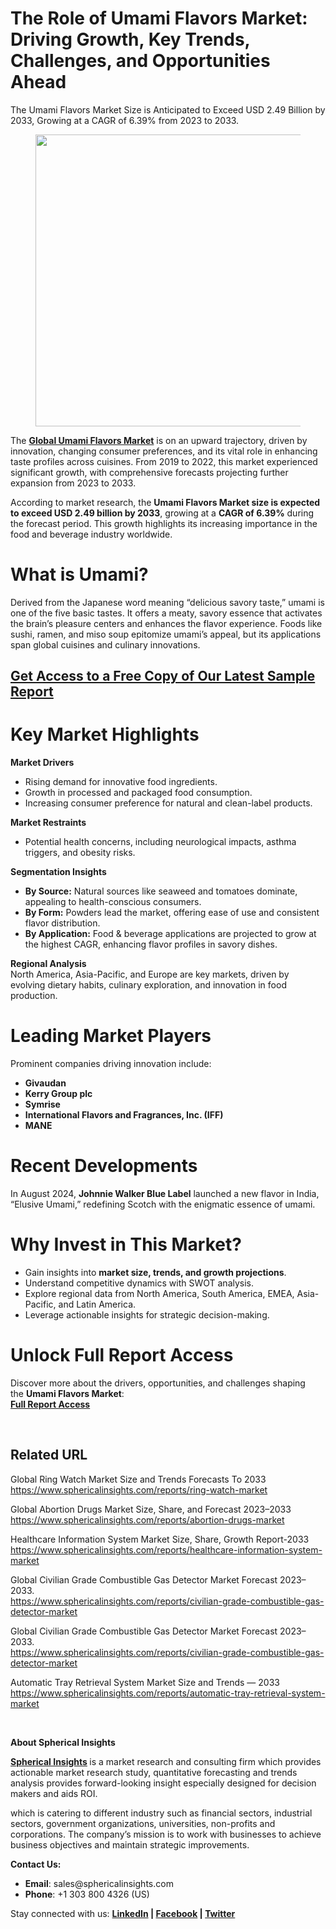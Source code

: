 <h1 id="8965" class="pw-post-title fo fp fq bf fr fs ft fu fv fw fx fy fz ga gb gc gd ge gf gg gh gi gj gk gl gm gn go gp gq bk" data-testid="storyTitle" data-selectable-paragraph="">The Role of Umami Flavors Market: Driving Growth, Key Trends, Challenges, and Opportunities Ahead</h1>
<div class="fj fk fl fm fn">
<div class="ab cb">
<div class="ci bh ev ew ex ey">
<p id="a5d7" class="pw-post-body-paragraph lg lh fq li b lj lk ll lm ln lo lp lq lr ls lt lu lv lw lx ly lz ma mb mc md fj bk" data-selectable-paragraph="">The Umami Flavors Market Size is Anticipated to Exceed USD 2.49 Billion by 2033, Growing at a CAGR of 6.39% from 2023 to 2033.</p>
<figure class="mh mi mj mk ml mm me mf paragraph-image">
<div class="mn mo ed mp bh mq" tabindex="0">
<div class="me mf mg"><picture><source srcset="https://miro.medium.com/v2/resize:fit:640/format:webp/1*ktwfovF0OKFNYg-vYyK6WA.jpeg 640w, https://miro.medium.com/v2/resize:fit:720/format:webp/1*ktwfovF0OKFNYg-vYyK6WA.jpeg 720w, https://miro.medium.com/v2/resize:fit:750/format:webp/1*ktwfovF0OKFNYg-vYyK6WA.jpeg 750w, https://miro.medium.com/v2/resize:fit:786/format:webp/1*ktwfovF0OKFNYg-vYyK6WA.jpeg 786w, https://miro.medium.com/v2/resize:fit:828/format:webp/1*ktwfovF0OKFNYg-vYyK6WA.jpeg 828w, https://miro.medium.com/v2/resize:fit:1100/format:webp/1*ktwfovF0OKFNYg-vYyK6WA.jpeg 1100w, https://miro.medium.com/v2/resize:fit:1400/format:webp/1*ktwfovF0OKFNYg-vYyK6WA.jpeg 1400w" type="image/webp" sizes="(min-resolution: 4dppx) and (max-width: 700px) 50vw, (-webkit-min-device-pixel-ratio: 4) and (max-width: 700px) 50vw, (min-resolution: 3dppx) and (max-width: 700px) 67vw, (-webkit-min-device-pixel-ratio: 3) and (max-width: 700px) 65vw, (min-resolution: 2.5dppx) and (max-width: 700px) 80vw, (-webkit-min-device-pixel-ratio: 2.5) and (max-width: 700px) 80vw, (min-resolution: 2dppx) and (max-width: 700px) 100vw, (-webkit-min-device-pixel-ratio: 2) and (max-width: 700px) 100vw, 700px" /><source srcset="https://miro.medium.com/v2/resize:fit:640/1*ktwfovF0OKFNYg-vYyK6WA.jpeg 640w, https://miro.medium.com/v2/resize:fit:720/1*ktwfovF0OKFNYg-vYyK6WA.jpeg 720w, https://miro.medium.com/v2/resize:fit:750/1*ktwfovF0OKFNYg-vYyK6WA.jpeg 750w, https://miro.medium.com/v2/resize:fit:786/1*ktwfovF0OKFNYg-vYyK6WA.jpeg 786w, https://miro.medium.com/v2/resize:fit:828/1*ktwfovF0OKFNYg-vYyK6WA.jpeg 828w, https://miro.medium.com/v2/resize:fit:1100/1*ktwfovF0OKFNYg-vYyK6WA.jpeg 1100w, https://miro.medium.com/v2/resize:fit:1400/1*ktwfovF0OKFNYg-vYyK6WA.jpeg 1400w" sizes="(min-resolution: 4dppx) and (max-width: 700px) 50vw, (-webkit-min-device-pixel-ratio: 4) and (max-width: 700px) 50vw, (min-resolution: 3dppx) and (max-width: 700px) 67vw, (-webkit-min-device-pixel-ratio: 3) and (max-width: 700px) 65vw, (min-resolution: 2.5dppx) and (max-width: 700px) 80vw, (-webkit-min-device-pixel-ratio: 2.5) and (max-width: 700px) 80vw, (min-resolution: 2dppx) and (max-width: 700px) 100vw, (-webkit-min-device-pixel-ratio: 2) and (max-width: 700px) 100vw, 700px" data-testid="og" /><img class="bh ko mr c" src="https://miro.medium.com/v2/resize:fit:945/1*ktwfovF0OKFNYg-vYyK6WA.jpeg" alt="" width="700" height="467" /></picture></div>
</div>
</figure>
<p id="834a" class="pw-post-body-paragraph lg lh fq li b lj lk ll lm ln lo lp lq lr ls lt lu lv lw lx ly lz ma mb mc md fj bk" data-selectable-paragraph="">The&nbsp;<a class="af ms" href="https://www.sphericalinsights.com/reports/umami-flavors-market" target="_blank" rel="noopener ugc nofollow"><strong class="li fr">Global Umami Flavors Market</strong></a>&nbsp;is on an upward trajectory, driven by innovation, changing consumer preferences, and its vital role in enhancing taste profiles across cuisines. From 2019 to 2022, this market experienced significant growth, with comprehensive forecasts projecting further expansion from 2023 to 2033.</p>
<p id="d52f" class="pw-post-body-paragraph lg lh fq li b lj lk ll lm ln lo lp lq lr ls lt lu lv lw lx ly lz ma mb mc md fj bk" data-selectable-paragraph="">According to market research, the&nbsp;<strong class="li fr">Umami Flavors Market size is expected to exceed USD 2.49 billion by 2033</strong>, growing at a&nbsp;<strong class="li fr">CAGR of 6.39%</strong>&nbsp;during the forecast period. This growth highlights its increasing importance in the food and beverage industry worldwide.</p>
<h1 id="02b9" class="mt mu fq bf mv mw mx my mz na nb nc nd ne nf ng nh ni nj nk nl nm nn no np nq bk" data-selectable-paragraph="">What is Umami?</h1>
<p id="4021" class="pw-post-body-paragraph lg lh fq li b lj nr ll lm ln ns lp lq lr nt lt lu lv nu lx ly lz nv mb mc md fj bk" data-selectable-paragraph="">Derived from the Japanese word meaning &ldquo;delicious savory taste,&rdquo; umami is one of the five basic tastes. It offers a meaty, savory essence that activates the brain&rsquo;s pleasure centers and enhances the flavor experience. Foods like sushi, ramen, and miso soup epitomize umami&rsquo;s appeal, but its applications span global cuisines and culinary innovations.</p>
<h2 id="18ec" class="nw mu fq bf mv nx ny nz mz oa ob oc nd lr od oe of lv og oh oi lz oj ok ol om bk" data-selectable-paragraph=""><a class="af ms" href="https://www.sphericalinsights.com/request-sample/6017" target="_blank" rel="noopener ugc nofollow">Get Access to a Free Copy of Our Latest Sample Report</a></h2>
<h1 id="1ed7" class="mt mu fq bf mv mw mx my mz na nb nc nd ne nf ng nh ni nj nk nl nm nn no np nq bk" data-selectable-paragraph="">Key Market Highlights</h1>
<p id="694a" class="pw-post-body-paragraph lg lh fq li b lj nr ll lm ln ns lp lq lr nt lt lu lv nu lx ly lz nv mb mc md fj bk" data-selectable-paragraph=""><strong class="li fr">Market Drivers</strong></p>
<ul class="">
<li id="76e3" class="lg lh fq li b lj lk ll lm ln lo lp lq lr ls lt lu lv lw lx ly lz ma mb mc md on oo op bk" data-selectable-paragraph="">Rising demand for innovative food ingredients.</li>
<li id="c41d" class="lg lh fq li b lj oq ll lm ln or lp lq lr os lt lu lv ot lx ly lz ou mb mc md on oo op bk" data-selectable-paragraph="">Growth in processed and packaged food consumption.</li>
<li id="fae4" class="lg lh fq li b lj oq ll lm ln or lp lq lr os lt lu lv ot lx ly lz ou mb mc md on oo op bk" data-selectable-paragraph="">Increasing consumer preference for natural and clean-label products.</li>
</ul>
<p id="ee5a" class="pw-post-body-paragraph lg lh fq li b lj lk ll lm ln lo lp lq lr ls lt lu lv lw lx ly lz ma mb mc md fj bk" data-selectable-paragraph=""><strong class="li fr">Market Restraints</strong></p>
<ul class="">
<li id="2577" class="lg lh fq li b lj lk ll lm ln lo lp lq lr ls lt lu lv lw lx ly lz ma mb mc md on oo op bk" data-selectable-paragraph="">Potential health concerns, including neurological impacts, asthma triggers, and obesity risks.</li>
</ul>
<p id="5b9c" class="pw-post-body-paragraph lg lh fq li b lj lk ll lm ln lo lp lq lr ls lt lu lv lw lx ly lz ma mb mc md fj bk" data-selectable-paragraph=""><strong class="li fr">Segmentation Insights</strong></p>
<ul class="">
<li id="106e" class="lg lh fq li b lj lk ll lm ln lo lp lq lr ls lt lu lv lw lx ly lz ma mb mc md on oo op bk" data-selectable-paragraph=""><strong class="li fr">By Source:</strong>&nbsp;Natural sources like seaweed and tomatoes dominate, appealing to health-conscious consumers.</li>
<li id="7df3" class="lg lh fq li b lj oq ll lm ln or lp lq lr os lt lu lv ot lx ly lz ou mb mc md on oo op bk" data-selectable-paragraph=""><strong class="li fr">By Form:</strong>&nbsp;Powders lead the market, offering ease of use and consistent flavor distribution.</li>
<li id="7dae" class="lg lh fq li b lj oq ll lm ln or lp lq lr os lt lu lv ot lx ly lz ou mb mc md on oo op bk" data-selectable-paragraph=""><strong class="li fr">By Application:</strong>&nbsp;Food &amp; beverage applications are projected to grow at the highest CAGR, enhancing flavor profiles in savory dishes.</li>
</ul>
<p id="4368" class="pw-post-body-paragraph lg lh fq li b lj lk ll lm ln lo lp lq lr ls lt lu lv lw lx ly lz ma mb mc md fj bk" data-selectable-paragraph=""><strong class="li fr">Regional Analysis</strong><br />North America, Asia-Pacific, and Europe are key markets, driven by evolving dietary habits, culinary exploration, and innovation in food production.</p>
<h1 id="9e77" class="mt mu fq bf mv mw mx my mz na nb nc nd ne nf ng nh ni nj nk nl nm nn no np nq bk" data-selectable-paragraph="">Leading Market Players</h1>
<p id="c930" class="pw-post-body-paragraph lg lh fq li b lj nr ll lm ln ns lp lq lr nt lt lu lv nu lx ly lz nv mb mc md fj bk" data-selectable-paragraph="">Prominent companies driving innovation include:</p>
<ul class="">
<li id="fb6e" class="lg lh fq li b lj lk ll lm ln lo lp lq lr ls lt lu lv lw lx ly lz ma mb mc md on oo op bk" data-selectable-paragraph=""><strong class="li fr">Givaudan</strong></li>
<li id="71d6" class="lg lh fq li b lj oq ll lm ln or lp lq lr os lt lu lv ot lx ly lz ou mb mc md on oo op bk" data-selectable-paragraph=""><strong class="li fr">Kerry Group plc</strong></li>
<li id="ea97" class="lg lh fq li b lj oq ll lm ln or lp lq lr os lt lu lv ot lx ly lz ou mb mc md on oo op bk" data-selectable-paragraph=""><strong class="li fr">Symrise</strong></li>
<li id="df6a" class="lg lh fq li b lj oq ll lm ln or lp lq lr os lt lu lv ot lx ly lz ou mb mc md on oo op bk" data-selectable-paragraph=""><strong class="li fr">International Flavors and Fragrances, Inc. (IFF)</strong></li>
<li id="54cc" class="lg lh fq li b lj oq ll lm ln or lp lq lr os lt lu lv ot lx ly lz ou mb mc md on oo op bk" data-selectable-paragraph=""><strong class="li fr">MANE</strong></li>
</ul>
<h1 id="dcc2" class="mt mu fq bf mv mw mx my mz na nb nc nd ne nf ng nh ni nj nk nl nm nn no np nq bk" data-selectable-paragraph="">Recent Developments</h1>
<p id="c291" class="pw-post-body-paragraph lg lh fq li b lj nr ll lm ln ns lp lq lr nt lt lu lv nu lx ly lz nv mb mc md fj bk" data-selectable-paragraph="">In August 2024,&nbsp;<strong class="li fr">Johnnie Walker Blue Label</strong>&nbsp;launched a new flavor in India, &ldquo;Elusive Umami,&rdquo; redefining Scotch with the enigmatic essence of umami.</p>
<h1 id="c9cd" class="mt mu fq bf mv mw mx my mz na nb nc nd ne nf ng nh ni nj nk nl nm nn no np nq bk" data-selectable-paragraph="">Why Invest in This Market?</h1>
<ul class="">
<li id="d664" class="lg lh fq li b lj nr ll lm ln ns lp lq lr nt lt lu lv nu lx ly lz nv mb mc md on oo op bk" data-selectable-paragraph="">Gain insights into&nbsp;<strong class="li fr">market size, trends, and growth projections</strong>.</li>
<li id="87cb" class="lg lh fq li b lj oq ll lm ln or lp lq lr os lt lu lv ot lx ly lz ou mb mc md on oo op bk" data-selectable-paragraph="">Understand competitive dynamics with SWOT analysis.</li>
<li id="e73c" class="lg lh fq li b lj oq ll lm ln or lp lq lr os lt lu lv ot lx ly lz ou mb mc md on oo op bk" data-selectable-paragraph="">Explore regional data from North America, South America, EMEA, Asia-Pacific, and Latin America.</li>
<li id="91ee" class="lg lh fq li b lj oq ll lm ln or lp lq lr os lt lu lv ot lx ly lz ou mb mc md on oo op bk" data-selectable-paragraph="">Leverage actionable insights for strategic decision-making.</li>
</ul>
<h1 id="42b9" class="mt mu fq bf mv mw mx my mz na nb nc nd ne nf ng nh ni nj nk nl nm nn no np nq bk" data-selectable-paragraph="">Unlock Full Report Access</h1>
<p id="2470" class="pw-post-body-paragraph lg lh fq li b lj nr ll lm ln ns lp lq lr nt lt lu lv nu lx ly lz nv mb mc md fj bk" data-selectable-paragraph="">Discover more about the drivers, opportunities, and challenges shaping the&nbsp;<strong class="li fr">Umami Flavors Market</strong>:<br /><a class="af ms" href="https://www.sphericalinsights.com/reports/umami-flavors-market" target="_blank" rel="noopener ugc nofollow"><strong class="li fr">Full Report Access</strong></a></p>
</div>
</div>
</div>
<div class="ab cb ov ow ox oy">&nbsp;</div>
<div class="fj fk fl fm fn">
<div class="ab cb">
<div class="ci bh ev ew ex ey">
<h2 id="6e1e" class="nw mu fq bf mv nx ny nz mz oa ob oc nd lr od oe of lv og oh oi lz oj ok ol om bk" data-selectable-paragraph="">Related URL</h2>
<p id="5448" class="pw-post-body-paragraph lg lh fq li b lj nr ll lm ln ns lp lq lr nt lt lu lv nu lx ly lz nv mb mc md fj bk" data-selectable-paragraph="">Global Ring Watch Market Size and Trends Forecasts To 2033<br /><a class="af ms" href="https://www.sphericalinsights.com/reports/ring-watch-market" target="_blank" rel="noopener ugc nofollow">https://www.sphericalinsights.com/reports/ring-watch-market</a></p>
<p id="2368" class="pw-post-body-paragraph lg lh fq li b lj lk ll lm ln lo lp lq lr ls lt lu lv lw lx ly lz ma mb mc md fj bk" data-selectable-paragraph="">Global Abortion Drugs Market Size, Share, and Forecast 2023&ndash;2033<br /><a class="af ms" href="https://www.sphericalinsights.com/reports/abortion-drugs-market" target="_blank" rel="noopener ugc nofollow">https://www.sphericalinsights.com/reports/abortion-drugs-market</a></p>
<p id="b01d" class="pw-post-body-paragraph lg lh fq li b lj lk ll lm ln lo lp lq lr ls lt lu lv lw lx ly lz ma mb mc md fj bk" data-selectable-paragraph="">Healthcare Information System Market Size, Share, Growth Report-2033<br /><a class="af ms" href="https://www.sphericalinsights.com/reports/healthcare-information-system-market" target="_blank" rel="noopener ugc nofollow">https://www.sphericalinsights.com/reports/healthcare-information-system-market</a></p>
<p id="1c51" class="pw-post-body-paragraph lg lh fq li b lj lk ll lm ln lo lp lq lr ls lt lu lv lw lx ly lz ma mb mc md fj bk" data-selectable-paragraph="">Global Civilian Grade Combustible Gas Detector Market Forecast 2023&ndash;2033.<br /><a class="af ms" href="https://www.sphericalinsights.com/reports/civilian-grade-combustible-gas-detector-market" target="_blank" rel="noopener ugc nofollow">https://www.sphericalinsights.com/reports/civilian-grade-combustible-gas-detector-market</a></p>
<p id="0acb" class="pw-post-body-paragraph lg lh fq li b lj lk ll lm ln lo lp lq lr ls lt lu lv lw lx ly lz ma mb mc md fj bk" data-selectable-paragraph="">Global Civilian Grade Combustible Gas Detector Market Forecast 2023&ndash;2033.<br /><a class="af ms" href="https://www.sphericalinsights.com/reports/civilian-grade-combustible-gas-detector-market" target="_blank" rel="noopener ugc nofollow">https://www.sphericalinsights.com/reports/civilian-grade-combustible-gas-detector-market</a></p>
<p id="8b08" class="pw-post-body-paragraph lg lh fq li b lj lk ll lm ln lo lp lq lr ls lt lu lv lw lx ly lz ma mb mc md fj bk" data-selectable-paragraph="">Automatic Tray Retrieval System Market Size and Trends &mdash; 2033<br /><a class="af ms" href="https://www.sphericalinsights.com/reports/automatic-tray-retrieval-system-market" target="_blank" rel="noopener ugc nofollow">https://www.sphericalinsights.com/reports/automatic-tray-retrieval-system-market</a></p>
</div>
</div>
</div>
<div class="ab cb ov ow ox oy">&nbsp;</div>
<div class="fj fk fl fm fn">
<div class="ab cb">
<div class="ci bh ev ew ex ey">
<p id="c055" class="pw-post-body-paragraph lg lh fq li b lj lk ll lm ln lo lp lq lr ls lt lu lv lw lx ly lz ma mb mc md fj bk" data-selectable-paragraph=""><strong class="li fr">About Spherical Insights</strong></p>
<p id="e6e9" class="pw-post-body-paragraph lg lh fq li b lj lk ll lm ln lo lp lq lr ls lt lu lv lw lx ly lz ma mb mc md fj bk" data-selectable-paragraph=""><a class="af ms" href="https://www.sphericalinsights.com/" target="_blank" rel="noopener ugc nofollow"><strong class="li fr">Spherical Insights</strong></a><strong class="li fr">&nbsp;</strong>is a market research and consulting firm which provides actionable market research study, quantitative forecasting and trends analysis provides forward-looking insight especially designed for decision makers and aids ROI.</p>
<p id="7600" class="pw-post-body-paragraph lg lh fq li b lj lk ll lm ln lo lp lq lr ls lt lu lv lw lx ly lz ma mb mc md fj bk" data-selectable-paragraph="">which is catering to different industry such as financial sectors, industrial sectors, government organizations, universities, non-profits and corporations. The company&rsquo;s mission is to work with businesses to achieve business objectives and maintain strategic improvements.</p>
<p id="3996" class="pw-post-body-paragraph lg lh fq li b lj lk ll lm ln lo lp lq lr ls lt lu lv lw lx ly lz ma mb mc md fj bk" data-selectable-paragraph=""><strong class="li fr">Contact Us:</strong></p>
<ul class="">
<li id="ccd6" class="lg lh fq li b lj lk ll lm ln lo lp lq lr ls lt lu lv lw lx ly lz ma mb mc md on oo op bk" data-selectable-paragraph=""><strong class="li fr">Email</strong>: sales@sphericalinsights.com</li>
<li id="6d62" class="lg lh fq li b lj oq ll lm ln or lp lq lr os lt lu lv ot lx ly lz ou mb mc md on oo op bk" data-selectable-paragraph=""><strong class="li fr">Phone</strong>: +1 303 800 4326 (US)</li>
</ul>
<p id="d967" class="pw-post-body-paragraph lg lh fq li b lj lk ll lm ln lo lp lq lr ls lt lu lv lw lx ly lz ma mb mc md fj bk" data-selectable-paragraph="">Stay connected with us:&nbsp;<a class="af ms" href="https://www.linkedin.com/company/spherical-insight/" target="_blank" rel="noopener ugc nofollow"><strong class="li fr">LinkedIn</strong></a><strong class="li fr">&nbsp;|&nbsp;</strong><a class="af ms" href="https://www.facebook.com/sphericalinsights22" target="_blank" rel="noopener ugc nofollow"><strong class="li fr">Facebook</strong></a><strong class="li fr">&nbsp;|&nbsp;</strong><a class="af ms" href="https://twitter.com/SInsights_US" target="_blank" rel="noopener ugc nofollow"><strong class="li fr">Twitter</strong></a></p>
</div>
</div>
</div>
